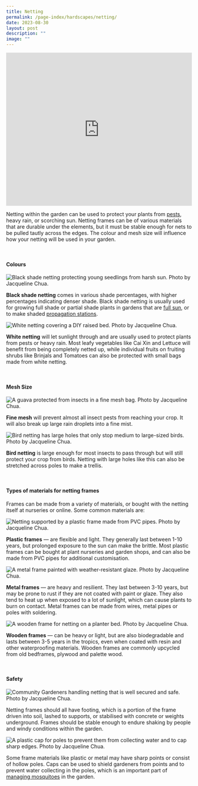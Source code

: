 ```yaml
---
title: Netting
permalink: /page-index/hardscapes/netting/
date: 2023-08-30
layout: post
description: ""
image: ""
---
```

<section>
	<iframe width="100%" height="415" src="https://www.youtube.com/embed/0hTJYGhBNa8?si=DoIsF1ypKYq0-A-7" title="YouTube video player" frameborder="0" allow="accelerometer; autoplay; clipboard-write; encrypted-media; gyroscope; picture-in-picture; web-share" allowfullscreen=""></iframe>	<br>
	<p>Netting within the garden can be used to protect your plants from <a href="/page-index/pests/pests/">pests</a>, heavy rain, or scorching sun. Netting frames can be of various materials that are durable under the elements, but it must be stable enough for nets to be pulled tautly across the edges. The colour and mesh size will influence how your netting will be used in your garden.</p>
	<br>
</section>

<section>
	<h4>Colours</h4>
	<img title="Black shade netting protecting young seedlings from harsh sun. Photo by Jacqueline Chua." src="/images/Horti%20techniques/shadenetting_jacquelinechua.jpg">
	<p><b>Black shade netting</b> comes in various shade percentages, with higher percentages indicating denser shade. Black shade netting is usually used for growing full shade or partial shade plants in gardens that are <a href="/page-index/horticulture-techniques/gauging-light/">full sun</a>, or to make shaded <a href="/page-index/hardscapes/shelters/">propagation stations</a>. </p> 
	<img title="White netting covering a DIY raised bed. Photo by Jacqueline Chua." src="/images/Hardscapes/Netting%20(5).jpg">
	<p><b>White netting</b> will let sunlight through and are usually used to protect plants from pests or heavy rain. Most leafy vegetables like Cai Xin and Lettuce will benefit from being completely netted up, while individual fruits on fruiting shrubs like Brinjals and Tomatoes can also be protected with small bags made from white netting.</p> 
	<br>
</section>

<section>
	<h4>Mesh Size</h4>
	<img title="A guava protected from insects in a fine mesh bag. Photo by Jacqueline Chua." src="/images/Horti%20techniques/guava_netting_jacquelinechua.jpg">
	<p><b>Fine mesh</b> will prevent almost all insect pests from reaching your crop. It will also break up large rain droplets into a fine mist.</p>
	<img title="Bird netting has large holes that only stop medium to large-sized birds. Photo by Jacqueline Chua." src="/images/Hardscapes/PXL_20230704_033501194.jpg">
	<p><b>Bird netting</b> is large enough for most insects to pass through but will still protect your crop from birds. Netting with large holes like this can also be stretched across poles to make a trellis.</p>
	<br>
</section>

<section>
	<h4>Types of materials for netting frames</h4>
	<p>Frames can be made from a variety of materials, or bought with the netting itself at nurseries or online. Some common materials are:</p>
	<img title="Netting supported by a plastic frame made from PVC pipes. Photo by Jacqueline Chua." src="/images/Hardscapes/PXL_20230601_011437649.jpg">
	<p><b>Plastic frames</b> — are flexible and light. They generally last between 1-10 years, but prolonged exposure to the sun can make the brittle. Most plastic frames can be bought at plant nurseries and garden shops, and can also be made from PVC pipes for additional customisation.</p> 
	<img title="A metal frame painted with weather-resistant glaze. Photo by Jacqueline Chua." src="/images/Hardscapes/Netting%20(10).jpg">
	<p><b>Metal frames</b> — are heavy and resilient. They last between 3-10 years, but may be prone to rust if they are not coated with paint or glaze. They also tend to heat up when exposed to a lot of sunlight, which can cause plants to burn on contact. Metal frames can be made from wires, metal pipes or poles with soldering.</p>  
	<img title="A wooden frame for netting on a planter bed. Photo by Jacqueline Chua." src="/images/Hardscapes/Netting%20(3).jpg">
	<p><b>Wooden frames</b> — can be heavy or light, but are also biodegradable and lasts between 3-5 years in the tropics, even when coated with resin and other waterproofing materials. Wooden frames are commonly upcycled from old bedframes, plywood and palette wood.</p>
	<br>
</section>

<section>
	<h4>Safety</h4>
	<img title="Community Gardeners handling netting that is well secured and safe. Photo by Jacqueline Chua." src="/images/Gardeners/Harvesting%20(1).jpg">
	<p>Netting frames should all have footing, which is a portion of the frame driven into soil, lashed to supports, or stabilised with concrete or weights underground. Frames should be stable enough to endure shaking by people and windy conditions within the garden. </p> 
	<img title="A plastic cap for poles to prevent them from collecting water and to cap sharp edges. Photo by Jacqueline Chua." src="/images/Hardscapes/PXL_20230615_031940141.jpg">
	<p>Some frame materials like plastic or metal may have sharp points or consist of hollow poles. Caps can be used to shield gardeners from points and to prevent water collecting in the poles, which is an important part of <a href="/page-index/housekeeping/keeping-gardens-mosquito-free/">managing mosquitoes</a> in the garden.</p>
	<br>
</section>